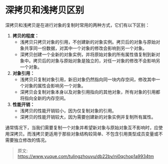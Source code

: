 # 深拷贝和浅拷贝区别

深拷贝和浅拷贝是在进行对象的复制时常用的两种方式，它们有以下区别：

1. **拷贝的程度：**
   - 浅拷贝只拷贝对象的引用，不创建新的对象实例。拷贝后的对象与原始对象共享同一份数据，对其中一个对象的修改会影响到另一个对象。
   - 深拷贝创建一个全新的对象实例，并将原始对象的所有属性值复制到新对象中。拷贝后的对象与原始对象是独立的，对任一对象的修改不会影响另一个对象。
2. **对象引用：**
   - 浅拷贝只复制对象引用，新旧对象仍然指向同一块内存空间，修改其中一个对象的属性会影响另一个对象。
   - 深拷贝会复制对象本身以及对象引用指向的其他对象，所有对象的引用都将指向全新的内存空间。
3. **性能开销：**
   - 浅拷贝的性能开销较小，因为仅复制对象的引用。
   - 深拷贝的性能开销较大，因为需要创建新的对象实例并复制所有属性。

通常情况下，当我们需要复制一个对象并希望新对象与原始对象互不影响时，应使用深拷贝。而浅拷贝更适用于那些对象结构较简单、不包含引用类型成员变量或不需要独立修改的情况。


> 原文: <https://www.yuque.com/tulingzhouyu/db22bv/ni0qchop1a9934tm>